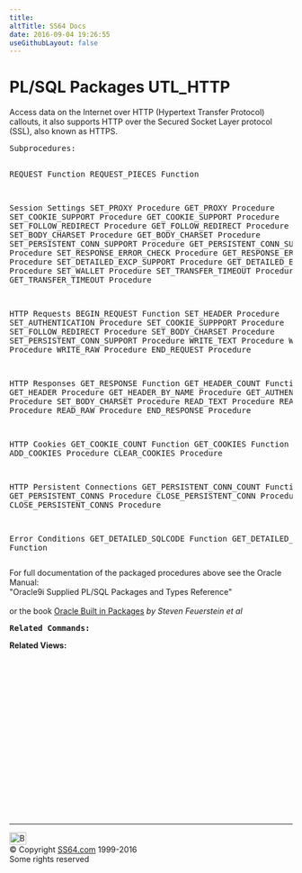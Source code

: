 ```yaml
---
title:
altTitle: SS64 Docs
date: 2016-09-04 19:26:55
useGithubLayout: false
---
```

<!-- #BeginLibraryItem "/Library/head_orapack.lbi" --><!-- #EndLibraryItem --><h1>PL/SQL Packages UTL_HTTP </h1> 
<p>Access data on the Internet over HTTP (Hypertext Transfer Protocol) 
  callouts, it also supports HTTP over the Secured Socket Layer protocol (SSL), 
  also known as HTTPS.</p>
<pre>Subprocedures:

 REQUEST Function
 REQUEST_PIECES Function
 
Session Settings
 SET_PROXY Procedure
 GET_PROXY Procedure
 SET_COOKIE_SUPPORT Procedure
 GET_COOKIE_SUPPORT Procedure
 SET_FOLLOW_REDIRECT Procedure
 GET_FOLLOW_REDIRECT Procedure
 SET_BODY_CHARSET Procedure
 GET_BODY_CHARSET Procedure
 SET_PERSISTENT_CONN_SUPPORT Procedure
 GET_PERSISTENT_CONN_SUPPORT Procedure
 SET_RESPONSE_ERROR_CHECK Procedure
 GET_RESPONSE_ERROR_CHECK Procedure
 SET_DETAILED_EXCP_SUPPORT Procedure
 GET_DETAILED_EXCP_SUPPORT Procedure
 SET_WALLET Procedure
 SET_TRANSFER_TIMEOUT Procedure
 GET_TRANSFER_TIMEOUT Procedure
 
HTTP Requests
 BEGIN_REQUEST Function
 SET_HEADER Procedure
 SET_AUTHENTICATION Procedure
 SET_COOKIE_SUPPPORT Procedure
 SET_FOLLOW_REDIRECT Procedure
 SET_BODY_CHARSET Procedure
 SET_PERSISTENT_CONN_SUPPORT Procedure
 WRITE_TEXT Procedure
 WRITE_LINE Procedure
 WRITE_RAW Procedure
 END_REQUEST Procedure
 
HTTP Responses
 GET_RESPONSE Function
 GET_HEADER_COUNT Function
 GET_HEADER Procedure
 GET_HEADER_BY_NAME Procedure
 GET_AUTHENTICATION Procedure
 SET_BODY_CHARSET Procedure
 READ_TEXT Procedure
 READ_LINE Procedure
 READ_RAW Procedure
 END_RESPONSE Procedure
 
HTTP Cookies
 GET_COOKIE_COUNT Function
 GET_COOKIES Function
 ADD_COOKIES Procedure
 CLEAR_COOKIES Procedure
 
HTTP Persistent Connections
 GET_PERSISTENT_CONN_COUNT Function
 GET_PERSISTENT_CONNS Procedure
 CLOSE_PERSISTENT_CONN Procedure
 CLOSE_PERSISTENT_CONNS Procedure
 
Error Conditions
 GET_DETAILED_SQLCODE Function
 GET_DETAILED_SQLERRM Function
  </pre>
<p><span class="body">For full documentation of the packaged procedures 
  above see the Oracle Manual:<br>
  "Oracle9i Supplied PL/SQL Packages and Types Reference"<b><br>
  <br>
  </b>or the book <a href="../links/orasqllinks.html">Oracle Built in Packages</a> 
  <i>by Steven Feuerstein et al</i><b><br>
  </b></span></p>
<pre><span class="body"><b>Related Commands:<br></b></span></pre>
<p><span class="body"><b>Related Views:</b></span> </p>
<p><span class="body"><br>
  </span></p><!-- #BeginLibraryItem "/Library/foot_ora.lbi" --><p>
<!-- oracle-footer -->
<ins class="adsbygoogle" style="display:inline-block;width:300px;height:250px" data-ad-client="ca-pub-6140977852749469" data-ad-slot="4275490898"></ins>
<script>
(adsbygoogle = window.adsbygoogle || []).push({});
</script></p>
<hr>
<div id="bl" class="footer"><a href="UTL_HTTP.html#"><img src="../images/top.png" width="30" height="22" alt="Back to the Top"></a></div>
<div id="br" class="footer, tagline">© Copyright <a href="http://ss64.com/">SS64.com</a> 1999-2016<br>
Some rights reserved</div><!-- #EndLibraryItem -->

